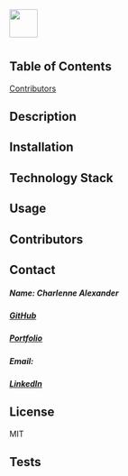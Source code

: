 
<img style= width:50px src="https://avatars1.githubusercontent.com/u/59755481?v=4">
<h1></h1> 
<h2> Table of Contents </h2>
<p><a href="#contributors">Contributors</a></p>   
<h2> Description </h2>
<p></p>   
<h2> Installation </h2>
<p></p>          
<h2> Technology Stack </h2>          
<p></p>          
<h2> Usage </h2>
<p></p>   
<h2 id="contributors"> Contributors </h2>
<p></p>
<h2> Contact </h2>         
<h5> Name: Charlenne Alexander</h5>       
<h5><a href= "https://github.com/chaalexander" target="_blank">GitHub</a></h5>    
<h5><a href= "">Portfolio</a></h5>  
<h5>Email:</h5>       
<h5><a href= "https://www.linkedin.com/in/" target="_blank">LinkedIn</a></h5>    
<h2> License</h2>
<p>MIT</p>        
<h2>Tests</h2>
<p></p>